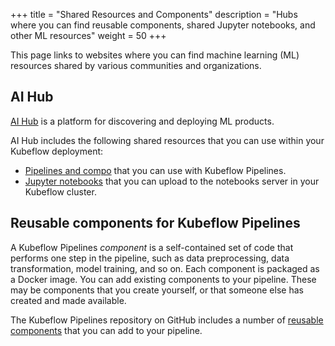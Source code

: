 +++
title = "Shared Resources and Components"
description = "Hubs where you can find reusable components, shared Jupyter notebooks, and other ML resources"
weight = 50
+++

This page links to websites where you can find machine learning 
(ML) resources shared by various communities and organizations.

## AI Hub

[AI Hub](https://aihub.cloud.google.com/) is a platform for discovering and 
deploying ML products.

AI Hub includes the following shared resources that you can use within your Kubeflow deployment:

* [Pipelines and compo](https://aihub.cloud.google.com/s?category=pipeline) that you can use with Kubeflow Pipelines.
* [Jupyter notebooks](https://aihub.cloud.google.com/s?category=notebook) that you can upload to the notebooks server in your Kubeflow cluster.

## Reusable components for Kubeflow Pipelines

A Kubeflow Pipelines *component* is a self-contained set of code that performs 
one step in the pipeline, such as data preprocessing, data transformation, model
training, and so on. Each component is packaged as a Docker image.
You can add existing components to your pipeline. These may be components that
you create yourself, or that someone else has created and made available.

The Kubeflow Pipelines repository on GitHub includes a number of 
[reusable components](https://github.com/kubeflow/pipelines/tree/master/components)
that you can add to your pipeline.
